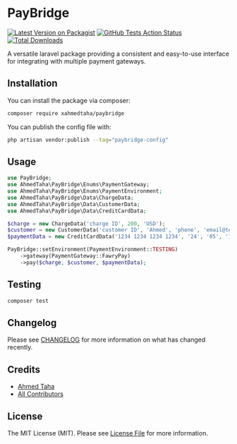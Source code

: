 # PayBridge

[![Latest Version on Packagist](https://img.shields.io/packagist/v/xahmedtaha/paybridge.svg?style=flat-square)](https://packagist.org/packages/xahmedtaha/paybridge)
[![GitHub Tests Action Status](https://img.shields.io/github/actions/workflow/status/xahmedtaha/paybridge/run-tests.yml?branch=main&label=tests&style=flat-square)](https://github.com/xahmedtaha/paybridge/actions?query=workflow%3Arun-tests+branch%3Amain)
[![Total Downloads](https://img.shields.io/packagist/dt/xahmedtaha/paybridge.svg?style=flat-square)](https://packagist.org/packages/xahmedtaha/paybridge)

[//]: # ([![GitHub Code Style Action Status]&#40;https://img.shields.io/github/actions/workflow/status/xahmedtaha/paybridge/fix-php-code-style-issues.yml?branch=main&label=code%20style&style=flat-square&#41;]&#40;https://github.com/xahmedtaha/paybridge/actions?query=workflow%3A"Fix+PHP+code+style+issues"+branch%3Amain&#41;)


A versatile laravel package providing a consistent and easy-to-use interface for integrating with multiple payment gateways.
## Installation

You can install the package via composer:

```bash
composer require xahmedtaha/paybridge
```

You can publish the config file with:

```bash
php artisan vendor:publish --tag="paybridge-config"
```

## Usage

```php
use PayBridge;
use AhmedTaha\PayBridge\Enums\PaymentGateway;
use AhmedTaha\PayBridge\Enums\PaymentEnvironment;
use AhmedTaha\PayBridge\Data\ChargeData;
use AhmedTaha\PayBridge\Data\CustomerData;
use AhmedTaha\PayBridge\Data\CreditCardData;

$charge = new ChargeData('charge ID', 200, 'USD');
$customer = new CustomerData('customer ID', 'Ahmed', 'phone', 'email@test.com');
$paymentData = new CreditCardData('1234 1234 1234 1234', '24', '05', '123');

PayBridge::setEnvironment(PaymentEnvironment::TESTING)
    ->gateway(PaymentGateway::FawryPay)
    ->pay($charge, $customer, $paymentData);
```

## Testing

```bash
composer test
```

## Changelog

Please see [CHANGELOG](CHANGELOG.md) for more information on what has changed recently.

## Credits

- [Ahmed Taha](https://github.com/xahmedtaha)
- [All Contributors](../../contributors)

## License

The MIT License (MIT). Please see [License File](LICENSE.md) for more information.
